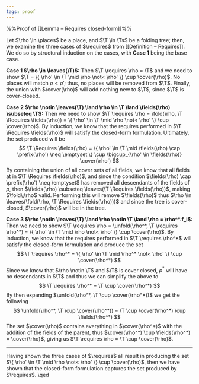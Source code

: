```yaml
---
tags: proof
---
```

%%Proof of [[Lemma – Requires closed-form]]%%

Let $\rho \in \places$ be a place, and $\T \in \Ts$ be a folding tree; then, we examine the three cases of $\requires$ from [[Definition – Requires]]. We do so by structural induction on the cases, with **Case 1** being the base case.

**Case 1 $\rho \in \leaves(\T)$:** Then $\T \requires \rho = \T$ and we need to show $\T = \{ \rho' \in \T \mid \rho \not< \rho' \} \cup \cover(\rho)$. No places will match $\rho < \rho'$; thus, no places will be removed from $\T$. Finally, the union with $\cover(\rho)$ will add nothing new to $\T$, since $\T$ is cover-closed.

**Case 2 $\rho \notin \leaves(\T) \land \rho \in \T \land \fields(\rho) \subseteq \T$:** Then we need to show $\T \requires \rho = \fold(\rho, \T \Requires \fields(\rho)) = \{ \rho' \in \T \mid \rho \not< \rho' \} \cup \cover(\rho)$. By induction, we know that the requires performed in $\T \Requires \fields(\rho)$ will satisfy the closed-form formulation. Ultimately, the set produced will be
$$
\T \Requires \fields(\rho) = \{ \rho' \in \T \mid \fields(\rho) \cap \prefix(\rho') \neq \emptyset \} \cup \bigcup_{\rho' \in \fields(\rho)} \cover(\rho')
$$
By containing the union of all cover sets of all fields, we know that all fields at in $\T \Requires \fields(\rho)$, and since the condition $\fields(\rho) \cap \prefix(\rho') \neq \emptyset$ has removed all descendants of the fields of $\rho$, then $\fields(\rho) \subseteq \leaves(\T \Requires \fields(\rho))$, making $\fold\;\rho$ valid. Performing this will remove $\fields(\rho)$ thus $\rho \in \leaves(\fold(\rho, \T \Requires \fields(\rho)))$ and since the tree is cover-closed, $\cover(\rho)$ will be in the tree.

**Case 3 $\rho \notin \leaves(\T) \land \rho \notin \T \land \rho = \rho^*.f_i$:** Then we need to show $\T \requires \rho = \unfold(\rho^*, \T \requires \rho^*) = \{ \rho' \in \T \mid \rho \not< \rho' \} \cup \cover(\rho)$. By induction, we know that the requires performed in $\T \requires \rho^*$ will satisfy the closed-form formulation and produce the set
$$
\T \requires \rho^* = \{ \rho' \in \T \mid \rho^* \not< \rho' \} \cup \cover(\rho^*)
$$
Since we know that $\rho \notin \T$ and $\T$ is cover closed, $\rho^*$ will have no descendants in $\T$ and thus we can simplify the above to
$$
\T \requires \rho^* = \T \cup \cover(\rho^*)
$$
By then expanding $\unfold(\rho^*, \T \cup \cover(\rho^*))$ we get the following
$$
\unfold(\rho^*, \T \cup \cover(\rho^*)) = \T \cup \cover(\rho^*) \cup \fields(\rho^*)
$$
The set $\cover(\rho)$ contains everything in $\cover(\rho^*)$ with the addition of the fields of the parent, thus $\cover(\rho^*) \cup \fields(\rho^*) = \cover(\rho)$, giving us $\T \requires \rho = \T \cup \cover(\rho)$.

---

Having shown the three cases of $\requires$ all result in producing the set $\{ \rho' \in \T \mid \rho \not< \rho' \} \cup \cover(\rho)$, then we have shown that the closed-form formulation captures the set produced by $\requires$. \qed

